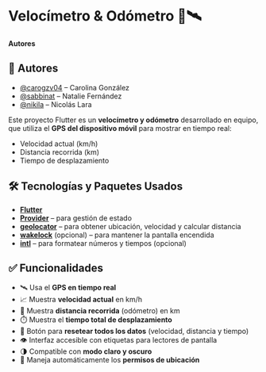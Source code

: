 # Velocímetro & Odómetro 📱🛰️

**Autores**
## 👥 Autores

- [@carogzv04](https://github.com/carogzv04) – Carolina González
- [@sabbinat](https://github.com/sabbinat) – Natalie Fernández
- [@nikila](https://github.com/nikila) – Nicolás Lara

Este proyecto Flutter es un **velocímetro y odómetro** desarrollado en equipo, que utiliza el **GPS del dispositivo móvil** para mostrar en tiempo real:

- Velocidad actual (km/h)
- Distancia recorrida (km)
- Tiempo de desplazamiento

## 🛠️ Tecnologías y Paquetes Usados

- **[Flutter](https://flutter.dev/)**
- **[Provider](https://pub.dev/packages/provider)** – para gestión de estado
- **[geolocator](https://pub.dev/packages/geolocator)** – para obtener ubicación, velocidad y calcular distancia
- **[wakelock](https://pub.dev/packages/wakelock)** (opcional) – para mantener la pantalla encendida
- **[intl](https://pub.dev/packages/intl)** – para formatear números y tiempos (opcional)

## ✅ Funcionalidades

- 🛰️ Usa el **GPS en tiempo real**
- 📈 Muestra **velocidad actual** en km/h
- 🧭 Muestra **distancia recorrida** (odómetro) en km
- ⏱️ Muestra el **tiempo total de desplazamiento**
- 🔁 Botón para **resetear todos los datos** (velocidad, distancia y tiempo)
- 👁️ Interfaz accesible con etiquetas para lectores de pantalla
- 🌗 Compatible con **modo claro y oscuro**
- 🔐 Maneja automáticamente los **permisos de ubicación**


